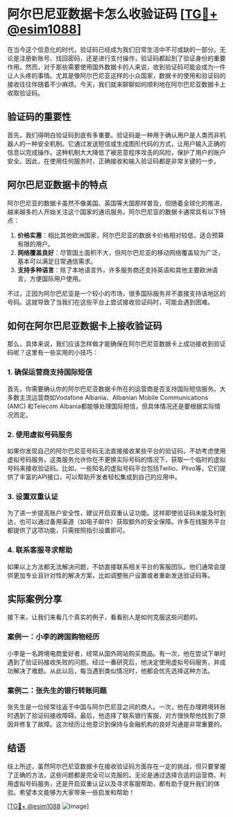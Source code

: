 # 阿尔巴尼亚数据卡怎么收验证码 [[TG💪+ @esim1088](https://t.me/s/esim1088)]

在当今这个信息化的时代，验证码已经成为我们日常生活中不可或缺的一部分。无论是注册新账号、找回密码，还是进行支付操作，验证码都起到了验证身份的重要作用。然而，对于那些需要使用国外数据卡的人来说，收到验证码可能会成为一件让人头疼的事情。尤其是像阿尔巴尼亚这样的小众国家，数据卡的使用和验证码的接收往往伴随着不少麻烦。今天，我们就来聊聊如何顺利地在阿尔巴尼亚数据卡上收取验证码。

## 验证码的重要性

首先，我们得明白验证码到底有多重要。验证码是一种用于确认用户是人类而非机器人的一种安全机制。它通过发送短信或生成图形代码的方式，让用户输入正确的信息以完成操作。这种机制大大降低了被恶意程序攻击的风险，保护了用户的账户安全。因此，在使用任何服务时，正确接收和输入验证码都是非常关键的一步。

## 阿尔巴尼亚数据卡的特点

阿尔巴尼亚的数据卡虽然不像美国、英国等大国那样普及，但随着全球化的推进，越来越多的人开始关注这个国家的通讯服务。阿尔巴尼亚的数据卡通常具有以下特点：

1. **价格实惠**：相比其他欧洲国家，阿尔巴尼亚的数据卡价格相对较低，适合预算有限的用户。
2. **网络覆盖良好**：尽管国土面积不大，但阿尔巴尼亚的移动网络覆盖较为广泛，基本可以满足日常通信需求。
3. **支持多种语言**：除了本地语言外，许多服务商还支持英语和其他主要欧洲语言，方便国际用户使用。

不过，正因为阿尔巴尼亚是一个较小的市场，很多国际服务并不直接支持该地区的号码。这就导致了当我们在这些平台上尝试接收验证码时，可能会遇到困难。

## 如何在阿尔巴尼亚数据卡上接收验证码

那么，具体来说，我们应该怎样做才能确保在阿尔巴尼亚数据卡上成功接收到验证码呢？这里有一些实用的小技巧：

### 1. 确保运营商支持国际短信

首先，你需要确认你的阿尔巴尼亚数据卡所在的运营商是否支持国际短信服务。大多数主流运营商如Vodafone Albania、Albanian Mobile Communications (AMC) 和Telecom Albania都能够处理国际短信，但具体情况还是要根据实际情况而定。

### 2. 使用虚拟号码服务

如果你发现自己的阿尔巴尼亚号码无法直接接收某些平台的验证码，不妨考虑使用虚拟号码服务。这类服务允许你在不更换实际号码的情况下，获取一个临时的虚拟号码来接收验证码。比如，一些知名的虚拟号码平台包括Twilio、Plivo等，它们提供了丰富的API接口，可以帮助开发者轻松集成到自己的应用中。

### 3. 设置双重认证

为了进一步提高账户安全性，建议开启双重认证功能。这样即使验证码未能及时到达，也可以通过备用渠道（如电子邮件）获取额外的安全保障。许多在线服务平台都提供了这项功能，只需按照指引设置即可。

### 4. 联系客服寻求帮助

如果以上方法都无法解决问题，不妨直接联系相关平台的客服团队。他们通常会提供更加专业且针对性的解决方案，比如调整账户设置或者重新发送验证码等。

## 实际案例分享

接下来，让我们来看几个真实的例子，看看别人是如何克服这些问题的。

### 案例一：小李的跨国购物经历

小李是一名跨境电商爱好者，经常从国外网站购买商品。有一次，他在尝试下单时遇到了验证码接收失败的问题。经过一番研究后，他决定使用虚拟号码服务，并成功解决了难题。从此以后，每当遇到类似情况时，他都会优先选择这种方法。

### 案例二：张先生的银行转账问题

张先生是一位经常往返于中国与阿尔巴尼亚之间的商人。一次，他在办理跨境转账时遇到了验证码接收障碍。最后，他选择了联系银行客服，对方很快帮他找到了原因并修复了故障。这次经历让他意识到保持与金融机构的良好沟通是非常重要的。

## 结语

综上所述，虽然阿尔巴尼亚数据卡在接收验证码方面存在一定的挑战，但只要掌握了正确的方法，这些问题都是完全可以克服的。无论是通过选择合适的运营商、利用虚拟号码服务，还是开启双重认证以及寻求客服帮助，都有助于提升我们的体验。希望本文能够为大家带来一些启发和帮助！

[[TG💪+ @esim1088](https://t.me/s/esim1088) ![Image](https://i.postimg.cc/4NQfJmqS/Snipaste-2025-05-13-00-14-12.png)]